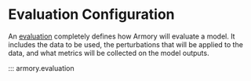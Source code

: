 # Evaluation Configuration

An [evaluation](#armory.evaluation.Evaluation) completely defines how Armory
will evaluate a model. It includes the data to be used, the perturbations that
will be applied to the data, and what metrics will be collected on the model
outputs.

::: armory.evaluation
